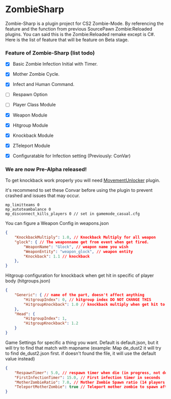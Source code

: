 # ZombieSharp
 
Zombie-Sharp is a plugin project for CS2 Zombie-Mode. By referencing the feature and the function from previous SourcePawn Zombie:Reloaded plugins. You can said this is the Zombie:Reloaded remake except is C#. Here is the list of feature that will be feature on Beta stage.

### Feature of Zombie-Sharp (list todo)
- [x] Basic Zombie Infection Initial with Timer.
- [x] Mother Zombie Cycle.
- [x] Infect and Human Command.
- [ ] Respawn Option
- [ ] Player Class Module
- [x] Weapon Module
- [x] Hitgroup Module
- [x] Knockback Module
- [x] ZTeleport Module
- [x] Configuratable for Infection setting (Previously: ConVar)


### We are now Pre-Alpha released!

To get knockback work properly you will need [MovementUnlocker](https://github.com/Source2ZE/MovementUnlocker) plugin. 

it's recommend to set these Convar before using the plugin to prevent crashed and issues that may occur.
```
mp_limitteams 0
mp_autoteambalance 0
mp_disconnect_kills_players 0 // set in gamemode_casual.cfg
```

You can figure a Weapon Config in weapons.json
```json
{
    "KnockbackMultiply": 1.0, // Knockback Multiply for all weapon
    "glock": { // The weaponname get from event when get fired.
        "WeaponName": "Glock", // weapon name you wish
        "WeaponEntity": "weapon_glock", // weapon entity
        "Knockback": 1.1 // knockback
    },
}
```
Hitgroup configuration for knockback when get hit in specific of player body (hitgroups.json)
```json
{
    "Generic": { // name of the part, doesn't affect anything
        "HitgroupIndex": 0, // hitgroup index DO NOT CHANGE THIS
        "HitgroupKnockback": 1.0 // knockback multiply when get hit to this hitgroup
    },
    "Head": {
        "HitgroupIndex": 1,
        "HitgroupKnockback": 1.2
    }
}
```
Game Settings for specific a thing you want. Default is default.json, but it will try to find that match with mapname (example: Map de_dust2 it will try to find de_dust2.json first. if doesn't found the file, it will use the default value instead)
```json
{
    "RespawnTimer": 5.0, // respawn timer when die (in progress, not done yet)
    "FirstInfectionTimer": 15.0, // First infection timer in seconds
    "MotherZombieRatio": 7.0, // Mother Zombie Spawn ratio (14 players / 7.0 ratio = 2 Mother zombie)
    "TeleportMotherZombie": true // Teleport mother zombie to spawn after get infected (Useful for Zombie Escape)
}
```
